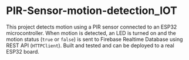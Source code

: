 # PIR-Sensor-motion-detection_IOT
This project detects motion using a PIR sensor connected to an ESP32 microcontroller. When motion is detected, an LED is turned on and the motion status (`true` or `false`) is sent to Firebase Realtime Database using REST API (`HTTPClient`). Built and tested and can be deployed to a real ESP32 board.
